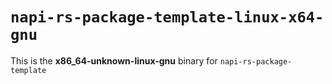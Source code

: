 # `napi-rs-package-template-linux-x64-gnu`

This is the **x86_64-unknown-linux-gnu** binary for `napi-rs-package-template`
